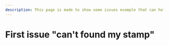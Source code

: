 ```yaml
---
description: This page is made to show some issues example that can help you to create a certificate
---
```


# First issue "can't found my stamp"
